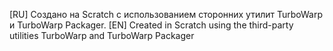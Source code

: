 [RU] Создано на Scratch с использованием сторонних утилит TurboWarp и TurboWarp Packager.
[EN] Created in Scratch using the third-party utilities TurboWarp and TurboWarp Packager
